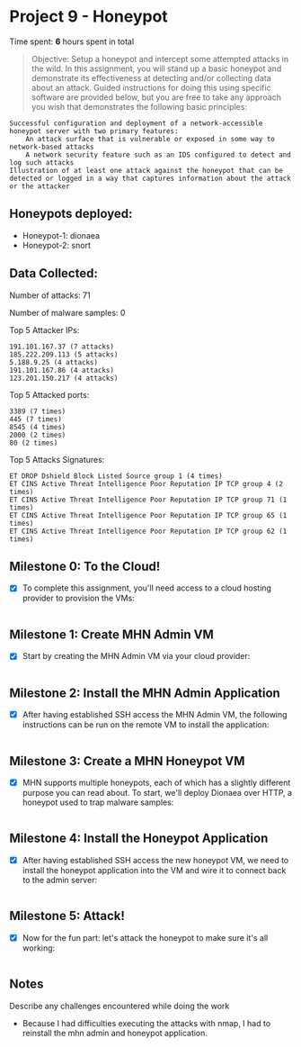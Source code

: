 # Project 9 - Honeypot

Time spent: **6** hours spent in total

> Objective: Setup a honeypot and intercept some attempted attacks in the wild.
In this assignment, you will stand up a basic honeypot and demonstrate its effectiveness at detecting and/or collecting data about an attack. Guided instructions for doing this using specific software are provided below, but you are free to take any approach you wish that demonstrates the following basic principles:

    Successful configuration and deployment of a network-accessible honeypot server with two primary features:
        An attack surface that is vulnerable or exposed in some way to network-based attacks
        A network security feature such as an IDS configured to detect and log such attacks
    Illustration of at least one attack against the honeypot that can be detected or logged in a way that captures information about the attack or the attacker

## Honeypots deployed:
- Honeypot-1: dionaea
- Honeypot-2: snort
## Data Collected:
Number of attacks: 71

Number of malware samples: 0

Top 5 Attacker IPs:

    191.101.167.37 (7 attacks)
    185.222.209.113 (5 attacks)
    5.188.9.25 (4 attacks)
    191.101.167.86 (4 attacks)
    123.201.150.217 (4 attacks)
    
    
Top 5 Attacked ports:

    3389 (7 times)
    445 (7 times)
    8545 (4 times)
    2000 (2 times)
    80 (2 times)


Top 5 Attacks Signatures:

    ET DROP Dshield Block Listed Source group 1 (4 times)
    ET CINS Active Threat Intelligence Poor Reputation IP TCP group 4 (2 times)
    ET CINS Active Threat Intelligence Poor Reputation IP TCP group 71 (1 times)
    ET CINS Active Threat Intelligence Poor Reputation IP TCP group 65 (1 times)
    ET CINS Active Threat Intelligence Poor Reputation IP TCP group 62 (1 times)


## Milestone 0: To the Cloud!

- [x] To complete this assignment, you'll need access to a cloud hosting provider to provision the VMs: 
<img src='Milestone-0.gif' title='Milestone 0' width='' alt='' />

## Milestone 1: Create MHN Admin VM

- [x] Start by creating the MHN Admin VM via your cloud provider: 
<img src='Milestone-1.gif' title='Milestone 1' width='' alt='' />

## Milestone 2: Install the MHN Admin Application

- [x] After having established SSH access the MHN Admin VM, the following instructions can be run on the remote VM to install the application: 
<img src='Milestone-2.gif' title='Milestone 2' width='' alt='' />

## Milestone 3: Create a MHN Honeypot VM

- [x] MHN supports multiple honeypots, each of which has a slightly different purpose you can read about. To start, we'll deploy Dionaea over HTTP, a honeypot used to trap malware samples:
<img src='Milestone-3.gif' title='Milestone 3' width='' alt='' />

## Milestone 4: Install the Honeypot Application

- [x] After having established SSH access the new honeypot VM, we need to install the honeypot application into the VM and wire it to connect back to the admin server:
<img src='Milestone-4.gif' title='Milestone 4' width='' alt='' />

## Milestone 5: Attack!

- [x] Now for the fun part: let's attack the honeypot to make sure it's all working:
<img src='Milestone-5.gif' title='Milestone 5' width='' alt='' />


## Notes

Describe any challenges encountered while doing the work

- Because I had difficulties executing the attacks with nmap, I had to reinstall the mhn admin and honeypot application.
